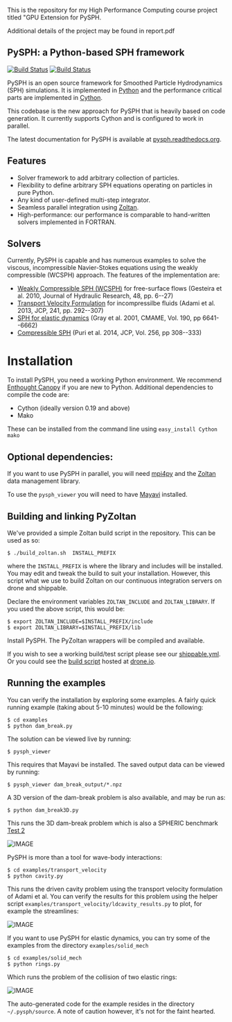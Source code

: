 This is the repository for my High Performance Computing course project titled "GPU Extension for PySPH.

Additional details of the project may be found in report.pdf

PySPH: a Python-based SPH framework
-------------------------------------

[![Build Status](https://api.shippable.com/projects/53a87e47f989286000c78a06/badge/master)](https://www.shippable.com/projects/53a87e47f989286000c78a06)
[![Build Status](https://drone.io/bitbucket.org/pysph/pysph/status.png)](https://drone.io/bitbucket.org/pysph/pysph/latest)


PySPH is an open source framework for Smoothed Particle Hydrodynamics
(SPH) simulations.   It is implemented in
[Python](http://www.python.org) and the performance
critical parts are implemented in [Cython](http://www.cython.org).

This codebase is the new approach for PySPH that is heavily based on
code generation. It currently supports Cython and is configured to
work in parallel.

The latest documentation for PySPH is available at [pysph.readthedocs.org](http://pysph.readthedocs.org).

Features
---------

  - Solver framework to add arbitrary collection of particles.
  - Flexibility to define arbitrary SPH equations operating on particles in pure Python.
  - Any kind of user-defined multi-step integrator.
  - Seamless parallel integration using [Zoltan](http://www.cs.sandia.gov/zoltan/).
  - High-performance: our performance is comparable to hand-written solvers implemented in FORTRAN.

Solvers
---------

Currently, PySPH is capable and has numerous examples to solve the
viscous, incompressible Navier-Stokes equations using the weakly
compressible (WCSPH) approach. The features of the implementation are:

  - [Weakly Compressible SPH (WCSPH)](http://www.tandfonline.com/doi/abs/10.1080/00221686.2010.9641250) for free-surface flows (Gesteira et al. 2010, Journal of Hydraulic Research, 48, pp. 6--27)
  - [Transport Velocity Formulation](http://dx.doi.org/10.1016/j.jcp.2013.01.043) for incompressilbe fluids (Adami et al. 2013, JCP, 241, pp. 292--307)
  - [SPH for elastic dynamics](http://dx.doi.org/10.1016/S0045-7825(01)00254-7) (Gray et al. 2001, CMAME, Vol. 190, pp 6641--6662)
  - [Compressible SPH](http://dx.doi.org/10.1016/j.jcp.2013.08.060) (Puri et al. 2014, JCP, Vol. 256, pp 308--333)

Installation
=============

To install PySPH, you need a working Python environment. We recommend
[Enthought Canopy](https://www.enthought.com/products/canopy/) if you
are new to Python. Additional dependencies to compile the code are:

  - Cython (ideally version 0.19 and above)
  - Mako

These can be installed from the command line using `easy_install Cython mako`

Optional dependencies:
-----------------------

If you want to use PySPH in parallel, you will need
[mpi4py](http://mpi4py.scipy.org/) and the
[Zoltan](http://www.cs.sandia.gov/zoltan/) data management library.

To use the `pysph_viewer` you will need to have
[Mayavi](http://code.enthought.com/projects/mayavi) installed.

Building and linking PyZoltan
-------------------------------

We've provided a simple Zoltan build script in the repository.  This can
be used as so:

    $ ./build_zoltan.sh  INSTALL_PREFIX

where the `INSTALL_PREFIX` is where the library and includes will be
installed.  You may edit and tweak the build to suit your installation.
However, this script  what we use to build Zoltan on our continuous
integration servers on drone and shippable.

Declare the environment variables `ZOLTAN_INCLUDE` and `ZOLTAN_LIBRARY`. If
you used the above script, this would be:

    $ export ZOLTAN_INCLUDE=$INSTALL_PREFIX/include
    $ export ZOLTAN_LIBRARY=$INSTALL_PREFIX/lib

Install PySPH. The PyZoltan wrappers will be compiled and available.

If you wish to see a working build/test script please see our
[shippable.yml](https://bitbucket.org/pysph/pysph/src/master/shippable.yml).
Or you could see the [build script](https://drone.io/bitbucket.org/pysph/pysph/admin)
hosted at [drone.io](http://drone.io).


Running the examples
---------------------

You can verify the installation by exploring some examples.  A fairly quick
running example (taking about 5-10 minutes) would be the following:

    $ cd examples
    $ python dam_break.py

The solution can be viewed live by running:

    $ pysph_viewer

This requires that Mayavi be installed.  The saved output data can be viewed
by running:

    $ pysph_viewer dam_break_output/*.npz

A 3D version of the dam-break problem is also available, and may be run as:

    $ python dam_break3D.py

This runs the 3D dam-break problem which is also a SPHERIC benchmark [Test 2](https://wiki.manchester.ac.uk/spheric/index.php/Test2)

![IMAGE](https://bitbucket.org/pysph/pysph/raw/master/docs/Images/db3d.png)

PySPH is more than a tool for wave-body interactions:

    $ cd examples/transport_velocity
    $ python cavity.py

This runs the driven cavity problem using the transport velocity
formulation of Adami et al. You can verify the results for this
problem using the helper script
`examples/transport_velocity/ldcavity_results.py` to plot, for example
the streamlines:

![IMAGE](https://bitbucket.org/pysph/pysph/raw/master/docs/Images/ldc-streamlines.png)

If you want to use PySPH for elastic dynamics, you can try some of the
examples from the directory `examples/solid_mech`

    $ cd examples/solid_mech
    $ python rings.py

Which runs the problem of the collision of two elastic rings:

![IMAGE](https://bitbucket.org/pysph/pysph/raw/master/docs/Images/rings-collision.png)

The auto-generated code for the example resides in the directory
`~/.pysph/source`. A note of caution however, it's not for the faint
hearted.
